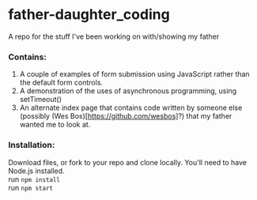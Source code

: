 # father-daughter_coding

A repo for the stuff I've been working on with/showing my father

### Contains:

1. A couple of examples of form submission using JavaScript rather than the default form controls.
2. A demonstration of the uses of asynchronous programming, using setTimeout()
3. An alternate index page that contains code written by someone else (possibly (Wes Bos)[https://github.com/wesbos]?) that my father wanted me to look at.

### Installation:

Download files, or fork to your repo and clone locally. You'll need to have Node.js installed.  
run `npm install`  
run `npm start`
